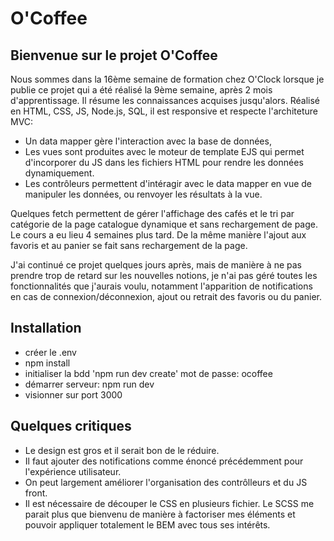 # O'Coffee

## Bienvenue sur le projet O'Coffee

Nous sommes dans la 16ème semaine de formation chez O'Clock lorsque je publie ce projet qui a été réalisé la 9ème semaine, après 2 mois d'apprentissage. Il résume les connaissances acquises jusqu'alors. Réalisé en HTML, CSS, JS, Node.js, SQL, il est responsive et respecte l'architeture MVC:

- Un data mapper gère l'interaction avec la base de données,
- Les vues sont produites avec le moteur de template EJS qui permet d'incorporer du JS dans les fichiers HTML pour rendre les données dynamiquement.
- Les contrôleurs permettent d'intéragir avec le data mapper en vue de manipuler les données, ou renvoyer les résultats à la vue.

Quelques fetch permettent de gérer l'affichage des cafés et le tri par catégorie de la page catalogue dynamique et sans rechargement de page. Le cours a eu lieu 4 semaines plus tard. De la même manière l'ajout aux favoris et au panier se fait sans rechargement de la page.

J'ai continué ce projet quelques jours après, mais de manière à ne pas prendre trop de retard sur les nouvelles notions, je n'ai pas géré toutes les fonctionnalités que j'aurais voulu, notamment l'apparition de notifications en cas de connexion/déconnexion, ajout ou retrait des favoris ou du panier. 

## Installation

- créer le .env
- npm install
- initialiser la bdd 'npm run dev create' mot de passe: ocoffee
- démarrer serveur: npm run dev
- visionner sur port 3000

## Quelques critiques

- Le design est gros et il serait bon de le réduire.
- Il faut ajouter des notifications comme énoncé précédemment pour l'expérience utilisateur.
- On peut largement améliorer l'organisation des contrôlleurs et du JS front.
- Il est nécessaire de découper le CSS en plusieurs fichier. Le SCSS me parait plus que bienvenu de manière à factoriser mes éléments et pouvoir appliquer totalement le BEM avec tous ses intérêts.
